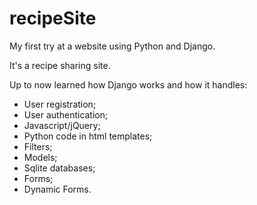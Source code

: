 # recipeSite
My first try at a website using Python and Django.

It's a recipe sharing site.

Up to now learned how Django works and how it handles:
- User registration;
- User authentication;
- Javascript/jQuery;
- Python code in html templates;
- Filters;
- Models;
- Sqlite databases;
- Forms;
- Dynamic Forms.
